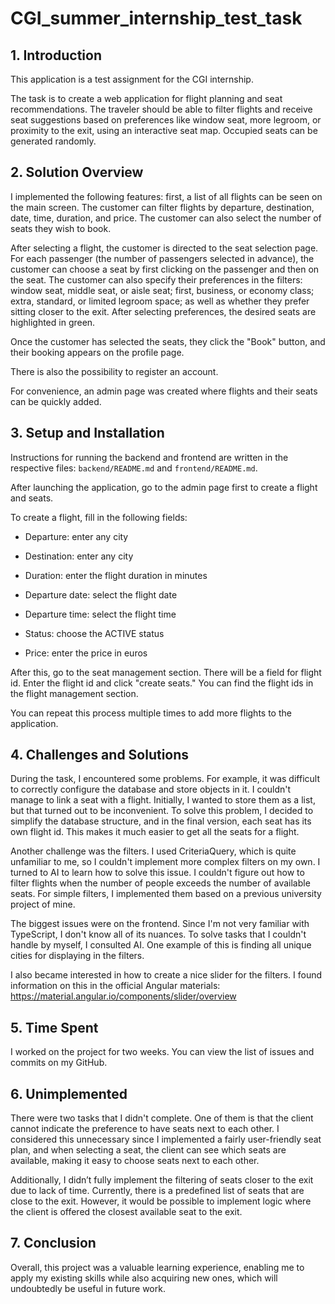 # CGI_summer_internship_test_task


## 1. Introduction

This application is a test assignment for the CGI internship.

The task is to create a web application for flight planning and seat recommendations. The traveler should be able to filter flights and receive seat suggestions based on preferences like window seat, more legroom, or proximity to the exit, using an interactive seat map. Occupied seats can be generated randomly.

## 2. Solution Overview

I implemented the following features: first, a list of all flights can be seen on the main screen. 
The customer can filter flights by departure, destination, date, time, duration, and price. 
The customer can also select the number of seats they wish to book. 

After selecting a flight, the customer is directed to the seat selection page. 
For each passenger (the number of passengers selected in advance), the customer can choose a seat by first clicking on the passenger and then on the seat. 
The customer can also specify their preferences in the filters: window seat, middle seat, or aisle seat; first, business, or economy class; extra, standard, or limited legroom space; as well as whether they prefer sitting closer to the exit.
After selecting preferences, the desired seats are highlighted in green.

Once the customer has selected the seats, they click the "Book" button, and their booking appears on the profile page.

There is also the possibility to register an account.

For convenience, an admin page was created where flights and their seats can be quickly added.

## 3. Setup and Installation

Instructions for running the backend and frontend are written in the respective files: `backend/README.md` and `frontend/README.md`.

After launching the application, go to the admin page first to create a flight and seats.  

To create a flight, fill in the following fields:  

- Departure: enter any city

- Destination: enter any city

- Duration: enter the flight duration in minutes

- Departure date: select the flight date

- Departure time: select the flight time

- Status: choose the ACTIVE status

- Price: enter the price in euros

After this, go to the seat management section. There will be a field for flight id. Enter the flight id and click "create seats." You can find the flight ids in the flight management section.

You can repeat this process multiple times to add more flights to the application.


## 4. Challenges and Solutions

During the task, I encountered some problems. 
For example, it was difficult to correctly configure the database and store objects in it. 
I couldn't manage to link a seat with a flight. Initially, I wanted to store them as a list, but that turned out to be inconvenient. 
To solve this problem, I decided to simplify the database structure, and in the final version, each seat has its own flight id. 
This makes it much easier to get all the seats for a flight.

Another challenge was the filters. I used CriteriaQuery, which is quite unfamiliar to me, so I couldn't implement more complex filters on my own. 
I turned to AI to learn how to solve this issue. I couldn't figure out how to filter flights when the number of people exceeds the number of available seats. 
For simple filters, I implemented them based on a previous university project of mine.

The biggest issues were on the frontend. Since I'm not very familiar with TypeScript, I don't know all of its nuances. 
To solve tasks that I couldn't handle by myself, I consulted AI. One example of this is finding all unique cities for displaying in the filters.

I also became interested in how to create a nice slider for the filters. I found information on this in the official Angular materials: https://material.angular.io/components/slider/overview

## 5. Time Spent

I worked on the project for two weeks. You can view the list of issues and commits on my GitHub.

## 6. Unimplemented

There were two tasks that I didn't complete. 
One of them is that the client cannot indicate the preference to have seats next to each other. 
I considered this unnecessary since I implemented a fairly user-friendly seat plan, and when selecting a seat, the client can see which seats are available, making it easy to choose seats next to each other.

Additionally, I didn’t fully implement the filtering of seats closer to the exit due to lack of time. 
Currently, there is a predefined list of seats that are close to the exit. 
However, it would be possible to implement logic where the client is offered the closest available seat to the exit.

## 7. Conclusion

Overall, this project was a valuable learning experience, enabling me to apply my existing skills while also acquiring new ones, which will undoubtedly be useful in future work.
